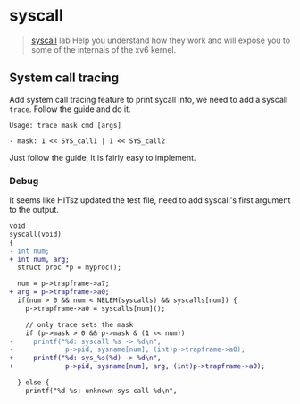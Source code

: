# syscall

> [syscall](https://pdos.csail.mit.edu/6.S081/2021/labs/syscall.html) lab Help
> you understand how they work and will expose you to some of the internals of
> the xv6 kernel.

## System call tracing

Add system call tracing feature to print sycall info, we need to add a syscall
`trace`. Follow the guide and do it.

```
Usage: trace mask cmd [args]

- mask: 1 << SYS_call1 | 1 << SYS_call2
```

Just follow the guide, it is fairly easy to implement.

### Debug

It seems like HITsz updated the test file, need to add syscall's first argument
to the output.

```diff
void
syscall(void)
{
- int num;
+ int num, arg;
  struct proc *p = myproc();

  num = p->trapframe->a7;
+ arg = p->trapframe->a0;
  if(num > 0 && num < NELEM(syscalls) && syscalls[num]) {
    p->trapframe->a0 = syscalls[num]();

    // only trace sets the mask
    if (p->mask > 0 && p->mask & (1 << num))
-     printf("%d: syscall %s -> %d\n",
-             p->pid, sysname[num], (int)p->trapframe->a0);
+     printf("%d: sys_%s(%d) -> %d\n",
+             p->pid, sysname[num], arg, (int)p->trapframe->a0);

  } else {
    printf("%d %s: unknown sys call %d\n",
```
